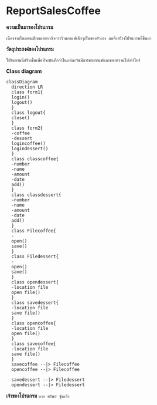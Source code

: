 # ReportSalesCoffee
**ความเป็นมาของโปรแกรม**
```
เนื่องจากในตอนเด็กผมอยากกิจการร้านกาแฟเล็กๆเป็นของตัวเอง ผมจึงสร้างโปรแกรมนี้ขึ้นมา
```
**วัตถุประสงค์ของโปรแกรม**
```
โปรแกรมนี้สร้างขึ้นเพื่อที่จะบันทึกว่าในเเต่ละวันมีการขายกาแฟและของหวานไปเท่าไหร่
```
**Class diagram**
```mermaid
classDiagram
  direction LR
  class form1{
  login()
  logout()
  }
  class logout{
  close()
  }
  class form2{
  -coffee
  -dessert
  logincoffee()
  logindessert()
  }
  class classcoffee{
  -number
  -name
  -amount
  -date
  add()
  }
  class classdessert{
  -number
  -name
  -amount
  -date
  add()
  }
  class Filecoffee{
  -
  open()
  save()
  }
  class Filedessert{
  -
  open()
  save()
  }
  class opendessert{
  -location file
  open file()
  }
  class savedessert{
  -location file
  save file()
  }
  class opencoffee{
  -location file
  open file()
  }
  class savecoffee{
  -location file
  save file()
  }
  savecoffee --|> Filecoffee
  opencoffee --|> Filecoffee
  
  savedessert --|> Filedessert
  opendessert --|> Filedessert
  ```
**เจ้าของโปรแกรม**
```นาย ศรันย์ ซุ่นเส้ง```
